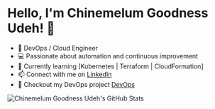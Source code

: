 # Hello, I'm Chinemelum Goodness Udeh! 👋

- 🚀 DevOps / Cloud Engineer
- 💻 Passionate about automation and continuous improvement
- 🌱 Currently learning [Kubernetes | Terraform | CloudFormation]
- 📫 Connect with me on [LinkedIn](https://www.linkedin.com/in/chinemelum-udeh/)
- :rocket: Checkout my DevOps project [DevOps](https://github.com/udehgoodness/devops)

![Chinemelum Goodness Udeh's GitHub Stats](https://github-readme-stats.vercel.app/api?username=udehgoodness&show_icons=true)
